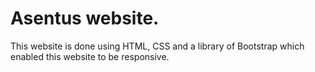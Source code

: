 # Asentus website.

This website is done using HTML, CSS and a library of Bootstrap which enabled this website to be responsive.
